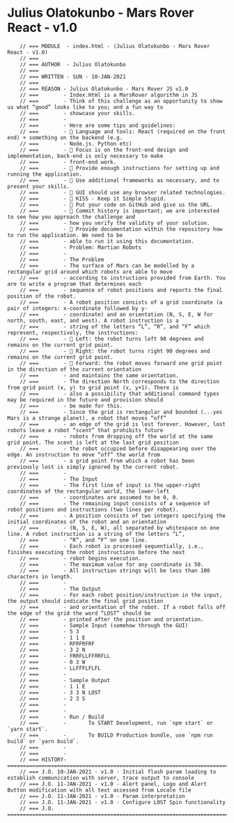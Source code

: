 # Julius Olatokunbo - Mars Rover React - v1.0

		// === MODULE  - index.html - (Julius Olatokunbo - Mars Rover React - v1.0)
		// ===
		// === AUTHOR  - Julius Olatokunbo
		// ===
		// === WRITTEN - SUN - 10-JAN-2021
		// ===
		// === REASON - Julius Olatokunbo - Mars Rover JS v1.0
		// ===        - Index.Html is a MarsRover algorithm in JS
		// ===        - Think of this challenge as an opportunity to show us what “good” looks like to you; and a fun way to
		// ===        - showcase your skills.
		// ===        - 
		// ===        - Here are some tips and guidelines:
		// ===        -  Language and tools: React (required on the front end) + something on the backend (e.g.
		// ===        - Node.js. Python etc)
		// ===        -  Focus is on the front-end design and implementation, back-end is only necessary to make
		// ===        - front-end work.
		// ===        -  Provide enough instructions for setting up and running the application.
		// ===        -  Use additional frameworks as necessary, and to present your skills.
		// ===        -  GUI should use any browser related technologies.
		// ===        -  KISS - Keep it Simple Stupid.
		// ===        -  Put your code on GitHub and give us the URL.
		// ===        -  Commit history is important; we are interested to see how you approach the challenge and
		// ===        - how you verify the validity of your solution.
		// ===        -  Provide documentation within the repository how to run the application. We need to be
		// ===        - able to run it using this documentation.
		// ===        - Problem: Martian Robots
		// ===        - 
		// ===        - The Problem
		// ===        - The surface of Mars can be modelled by a rectangular grid around which robots are able to move
		// ===        - according to instructions provided from Earth. You are to write a program that determines each
		// ===        - sequence of robot positions and reports the final position of the robot.
		// ===        - A robot position consists of a grid coordinate (a pair of integers: x-coordinate followed by y-
		// ===        - coordinate) and an orientation (N, S, E, W for north, south, east, and west). A robot instruction is a
		// ===        - string of the letters “L”, “R”, and “F” which represent, respectively, the instructions:
		// ===        -  Left: the robot turns left 90 degrees and remains on the current grid point.
		// ===        -  Right: the robot turns right 90 degrees and remains on the current grid point.
		// ===        -  Forward: the robot moves forward one grid point in the direction of the current orientation
		// ===        - and maintains the same orientation.
		// ===        - The direction North corresponds to the direction from grid point (x, y) to grid point (x, y+1). There is
		// ===        - also a possibility that additional command types may be required in the future and provision should
		// ===        - be made for this.
		// ===        - Since the grid is rectangular and bounded (...yes Mars is a strange planet), a robot that moves “off”
		// ===        - an edge of the grid is lost forever. However, lost robots leave a robot “scent” that prohibits future
		// ===        - robots from dropping off the world at the same grid point. The scent is left at the last grid position
		// ===        - the robot occupied before disappearing over the edge. An instruction to move “off” the world from
		// ===        - a grid point from which a robot has been previously lost is simply ignored by the current robot.
		// ===        - 
		// ===        - The Input
		// ===        - The first line of input is the upper-right coordinates of the rectangular world, the lower-left
		// ===        - coordinates are assumed to be 0, 0.
		// ===        - The remaining input consists of a sequence of robot positions and instructions (two lines per robot).
		// ===        - A position consists of two integers specifying the initial coordinates of the robot and an orientation
		// ===        - (N, S, E, W), all separated by whitespace on one line. A robot instruction is a string of the letters “L”,
		// ===        - “R”, and “F” on one line.
		// ===        - Each robot is processed sequentially, i.e., finishes executing the robot instructions before the next
		// ===        - robot begins execution.
		// ===        - The maximum value for any coordinate is 50.
		// ===        - All instruction strings will be less than 100 characters in length.
		// ===        - 
		// ===        - The Output
		// ===        - For each robot position/instruction in the input, the output should indicate the final grid position
		// ===        - and orientation of the robot. If a robot falls off the edge of the grid the word “LOST” should be
		// ===        - printed after the position and orientation.
		// ===        - Sample Input (somehow through the GUI)
		// ===        - 5 3
		// ===        - 1 1 E
		// ===        - RFRFRFRF
		// ===        - 3 2 N
		// ===        - FRRFLLFFRRFLL
		// ===        - 0 3 W
		// ===        - LLFFFLFLFL
		// ===        - 
		// ===        - Sample Output
		// ===        - 1 1 E
		// ===        - 3 3 N LOST
		// ===        - 2 3 S
		// ===        - 
		// ===        - 
		// ===        - Run / Build
		// ===        -       To START Development, run `npm start` or `yarn start`.
		// ===        -       To BUILD Production bundle, use `npm run build` or `yarn build`.
		// ===        - 
		// ===        - 
		// === HISTORY- ===========================================================================================================================
		// === J.O. 10-JAN-2021 - v1.0 - Initial flash param loading to establish communication with server, trace output to console
		// === J.O. 11-JAN-2021 - v1.0 - Alert panel, Logo and Alert Button modification with all text accessed from Locale file 
		// === J.O. 11-JAN-2021 - v1.0 - Param interpretation 
    	// === J.O. 11-JAN-2021 - v1.0 - Configure LOST Spin functionality
	  	// === J.O. ===============================================================================================================================
